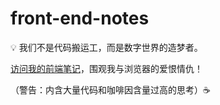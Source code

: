# front-end-notes
💡 我们不是代码搬运工，而是数字世界的造梦者。

[访问我的前端笔记](https://yihan12.github.io/front-end-notes/)，围观我与浏览器的爱恨情仇！  

（警告：内含大量代码和咖啡因含量过高的思考）☕️
